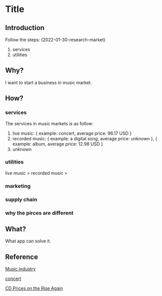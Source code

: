 # Title

## Introduction

Follow the steps: (2022-01-30-research-market)

1. services
2. utilities

## Why?

I want to start a business in music market.

## How?

### services

The services in music markets is as follow:

1. live music: { example: concert, average price: 96.17 USD }
2. recorded music: { example: a digital song, average price: unknown }, { example: album, average price: 12.98 USD }
3. unknown

### utilities

live music > recorded music >

### marketing

### supply chain

### why the pirces are different


## What?

What app can solve it.

## Reference

[Music industry](https://en.wikipedia.org/wiki/Music_industry)

[concert](https://en.wikipedia.org/wiki/Concert)

[CD Prices on the Rise Again](https://www.rollingstone.com/music/music-news/cd-prices-on-the-rise-again-232601/)
